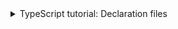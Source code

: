 <details>
           <summary>
                  TypeScript tutorial: Declaration files
           </summary>
            <a href="https://www.youtube.com/watch?v=GVUPOvCRmSY&ab_channel=truejs">
https://www.youtube.com/watch?v=GVUPOvCRmSY&ab_channel=truejs
           </a>
</details>
